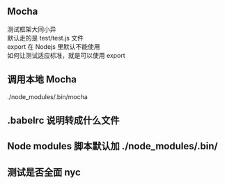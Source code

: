 ## Mocha
测试框架大同小异  
默认走的是 test/test.js 文件  
export 在 Nodejs 里默认不能使用  
如何让测试适应标准，就是可以使用 export  

## 调用本地 Mocha

./node_modules/.bin/mocha

## .babelrc 说明转成什么文件



## Node modules 脚本默认加 ./node_modules/.bin/


## 测试是否全面 nyc 

